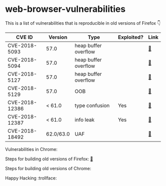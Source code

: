 # web-browser-vulnerabilities

This is a list of vulnerabilities that is reproducible in old versions of Firefox :point_down:

| CVE ID  | Version | Type | Exploited? | Link|
| ---| --- | ---| ---| --- |
| CVE-2018-5093  | 57.0  | heap buffer overflow | |[:link:](Firefox/CVE-2018-5093)|
| CVE-2018-5094  | 57.0  | heap buffer overflow | | [:link:](Firefox/CVE-2018-5094)|
| CVE-2018-5127  | 57.0  | heap buffer overflow | |[:link:](Firefox/CVE-2018-5127)|
| CVE-2018-5129  | 57.0  | OOB | |[:link:](Firefox/CVE-2018-5129)|
| CVE-2018-12386  | < 61.0  | type confusion | Yes |[:link:](Firefox/CVE-2018-12386)|
| CVE-2018-12387  | < 61.0 | info leak | Yes |[:link:](Firefox/CVE-2018-12387)|
| CVE-2018-18492  | 62.0/63.0 | UAF | |[:link:](Firefox/CVE-2018-18492)|


Vulnerabilities in Chrome:

Steps for building old versions of Firefox: [:link:](Firefox/)

Steps for building old versions of Chrome:


Happy Hacking :trollface: